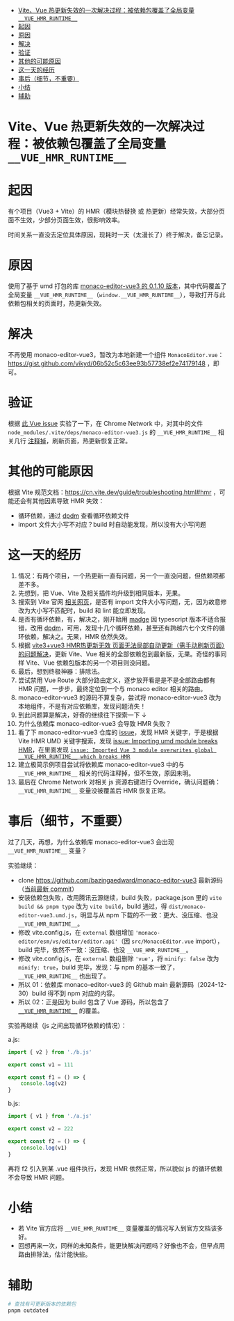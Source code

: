 <!-- START doctoc generated TOC please keep comment here to allow auto update -->
<!-- DON'T EDIT THIS SECTION, INSTEAD RE-RUN doctoc TO UPDATE -->

- [Vite、Vue 热更新失效的一次解决过程：被依赖包覆盖了全局变量 `__VUE_HMR_RUNTIME__`](#vitevue-%E7%83%AD%E6%9B%B4%E6%96%B0%E5%A4%B1%E6%95%88%E7%9A%84%E4%B8%80%E6%AC%A1%E8%A7%A3%E5%86%B3%E8%BF%87%E7%A8%8B%E8%A2%AB%E4%BE%9D%E8%B5%96%E5%8C%85%E8%A6%86%E7%9B%96%E4%BA%86%E5%85%A8%E5%B1%80%E5%8F%98%E9%87%8F-__vue_hmr_runtime__)
- [起因](#%E8%B5%B7%E5%9B%A0)
- [原因](#%E5%8E%9F%E5%9B%A0)
- [解决](#%E8%A7%A3%E5%86%B3)
- [验证](#%E9%AA%8C%E8%AF%81)
- [其他的可能原因](#%E5%85%B6%E4%BB%96%E7%9A%84%E5%8F%AF%E8%83%BD%E5%8E%9F%E5%9B%A0)
- [这一天的经历](#%E8%BF%99%E4%B8%80%E5%A4%A9%E7%9A%84%E7%BB%8F%E5%8E%86)
- [事后（细节，不重要）](#%E4%BA%8B%E5%90%8E%E7%BB%86%E8%8A%82%E4%B8%8D%E9%87%8D%E8%A6%81)
- [小结](#%E5%B0%8F%E7%BB%93)
- [辅助](#%E8%BE%85%E5%8A%A9)

<!-- END doctoc generated TOC please keep comment here to allow auto update -->

# Vite、Vue 热更新失效的一次解决过程：被依赖包覆盖了全局变量 `__VUE_HMR_RUNTIME__`


# 起因
有个项目（Vue3 + Vite）的 HMR（模块热替换 或 热更新）经常失效，大部分页面不生效，少部分页面生效，很影响效率。

时间关系一直没去定位具体原因，现耗时一天（太漫长了）终于解决，备忘记录。



# 原因
使用了基于 umd 打包的库 [monaco-editor-vue3 的 0.1.10 版本](https://www.npmjs.com/package/monaco-editor-vue3/v/0.1.10)，其中代码覆盖了全局变量 `__VUE_HMR_RUNTIME__`（`window.__VUE_HMR_RUNTIME__`），导致打开与此依赖包相关的页面时，热更新失效。



# 解决
不再使用 monaco-editor-vue3，暂改为本地新建一个组件 `MonacoEditor.vue`：https://gist.github.com/vikyd/06b52c5c63ee93b57738ef2e74179148 ，即可。



# 验证
根据 [此 Vue issue](https://github.com/vuejs/core/issues/9523#issue-1971065318) 实验了一下，在 Chrome Network 中，对其中的文件 `node_modules/.vite/deps/monaco-editor-vue3.js` 的 `__VUE_HMR_RUNTIME__` 相关几行 [注释掉](https://developer.chrome.com/docs/devtools/overrides?hl=zh-cn)，刷新页面，热更新恢复正常。




# 其他的可能原因
根据 Vite 规范文档：https://cn.vite.dev/guide/troubleshooting.html#hmr ，可能还会有其他因素导致 HMR 失效：

- 循环依赖，通过 [dpdm](https://github.com/acrazing/dpdm) 查看循环依赖文件
- import 文件大小写不对应？build 时自动能发现，所以没有大小写问题



# 这一天的经历
1. 情况：有两个项目，一个热更新一直有问题，另一个一直没问题，但依赖项都差不多。
1. 先想到，把 Vue、Vite 及相关插件均升级到相同版本，无果。
1. 搜索到 Vite 官网 [相关网页](https://cn.vite.dev/guide/troubleshooting.html#hmr)，是否有 import 文件大小写问题，无，因为故意修改为大小写不匹配时，build 和 lint 能立即发现。
1. 是否有循环依赖，有，解决之，刚开始用 [madge](https://github.com/pahen/madge) 因 typescript 版本不适合报错，改用 [dpdm](https://github.com/acrazing/dpdm)，可用，发现十几个循环依赖，甚至还有跨越六七个文件的循环依赖，解决之。无果，HMR 依然失效。
1. 根据 [vite3+vue3 HMR热更新无效 页面无法局部自动更新（需手动刷新页面）的问题解决](https://blog.csdn.net/m0_49280365/article/details/140347908)，更新 Vite、Vue 相关的全部依赖包到最新版，无果。奇怪的事同样 Vite、Vue 依赖包版本的另一个项目则没问题。
1. 最后，想到终极神器：排除法。
1. 尝试禁用 Vue Route 大部分路由定义，逐步放开看是是不是全部路由都有 HMR 问题，一步步，最终定位到一个与 monaco editor 相关的路由。
1. monaco-editor-vue3 的源码不算复杂，尝试将 monaco-editor-vue3 改为本地组件，不是有对应依赖库，发现问题消失！
1. 到此问题算是解决，好奇的继续往下探索一下 ↓
1. 为什么依赖库 monaco-editor-vue3 会导致 HMR 失败？
1. 看了下 monaco-editor-vue3 仓库的 [issue](https://github.com/bazingaedward/monaco-editor-vue3/issues/32)，发现 HMR 关键字，于是根据 Vite HMR UMD 关键字搜索，发现 [issue: Importing umd module breaks HMR](https://github.com/vitejs/vite/issues/14807)，在里面发现 [`issue: Imported Vue 3 module overwrites global __VUE_HMR_RUNTIME__ which breaks HMR`](https://github.com/vuejs/core/issues/9523)
1. 建立极简示例项目尝试将依赖库 monaco-editor-vue3 中的与 `__VUE_HMR_RUNTIME__` 相关的代码注释掉，但不生效，原因未明。
1. 最后在 Chrome Network 对相关 js 资源右键进行 Override，确认问题确：`__VUE_HMR_RUNTIME__` 变量没被覆盖后 HMR 恢复正常。



# 事后（细节，不重要）
过了几天，再想，为什么依赖库 monaco-editor-vue3 会出现 `__VUE_HMR_RUNTIME__` 变量？

实验继续：

- clone https://github.com/bazingaedward/monaco-editor-vue3 最新源码（[当前最新 commit](https://github.com/bazingaedward/monaco-editor-vue3/tree/0d2b6ca726ba2d500ad4925e855af1349cacb35f)）
- 安装依赖包失败，改用腾讯云源继续，build 失败，package.json 里的 `vite build && pnpm type` 改为 `vite build`，build 通过，得 `dist/monaco-editor-vue3.umd.js`，明显与从 npm 下载的不一致：更大、没压缩、也没 `__VUE_HMR_RUNTIME__`。
- 修改 vite.config.js，在 `external` 数组增加 `'monaco-editor/esm/vs/editor/editor.api'`（因 `src/MonacoEditor.vue` import），build 完毕，依然不一致：没压缩、也没 `__VUE_HMR_RUNTIME__`。
- 修改 vite.config.js，在 `external` 数组删除 `'vue'`，将 `minify: false` 改为 `minify: true`，build 完毕，发现：与 npm 的基本一致了，`__VUE_HMR_RUNTIME__` 也出现了。
- 所以 01：依赖库 monaco-editor-vue3 的 Github main 最新源码（2024-12-30）build 得不到 npm 对应的内容。
- 所以 02：正是因为 build 包含了 Vue 源码，所以包含了 [`__VUE_HMR_RUNTIME__`](https://github.com/vuejs/core/blob/5a6e98ca323ff0e50450580412694961dce5e312/packages/runtime-core/src/hmr.ts#L34) 的覆盖。

实验再继续（js 之间出现循环依赖的情况）：

a.js:
```js
import { v2 } from './b.js'

export const v1 = 111

export const f1 = () => {
    console.log(v2)
}
```

b.js:
```js
import { v1 } from './a.js'

export const v2 = 222

export const f2 = () => {
    console.log(v1)
}
```

再将 f2 引入到某 .vue 组件执行，发现 HMR 依然正常，所以貌似 js 的循环依赖不会导致 HMR 问题。



# 小结
- 若 Vite 官方应将 `__VUE_HMR_RUNTIME__` 变量覆盖的情况写入到官方文档该多好。
- 回想再来一次，同样的未知条件，能更快解决问题吗？好像也不会，但早点用路由排除法，估计能快些。



# 辅助
```sh
# 查找有可更新版本的依赖包
pnpm outdated
```


